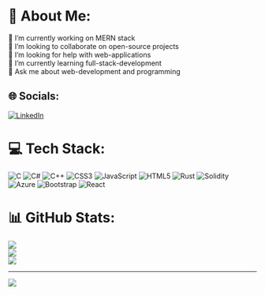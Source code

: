 # 💫 About Me:
🔭 I’m currently working on MERN stack<br>👯 I’m looking to collaborate on open-source projects<br>🤝 I’m looking for help with web-applications<br>🌱 I’m currently learning full-stack-development<br>💬 Ask me about web-development and programming


## 🌐 Socials:
[![LinkedIn](https://img.shields.io/badge/LinkedIn-%230077B5.svg?logo=linkedin&logoColor=white)](https://linkedin.com/in/https://www.linkedin.com/in/vivek-jami-bbaa2622a/) 

# 💻 Tech Stack:
![C](https://img.shields.io/badge/c-%2300599C.svg?style=for-the-badge&logo=c&logoColor=white) ![C#](https://img.shields.io/badge/c%23-%23239120.svg?style=for-the-badge&logo=c-sharp&logoColor=white) ![C++](https://img.shields.io/badge/c++-%2300599C.svg?style=for-the-badge&logo=c%2B%2B&logoColor=white) ![CSS3](https://img.shields.io/badge/css3-%231572B6.svg?style=for-the-badge&logo=css3&logoColor=white) ![JavaScript](https://img.shields.io/badge/javascript-%23323330.svg?style=for-the-badge&logo=javascript&logoColor=%23F7DF1E) ![HTML5](https://img.shields.io/badge/html5-%23E34F26.svg?style=for-the-badge&logo=html5&logoColor=white) ![Rust](https://img.shields.io/badge/rust-%23000000.svg?style=for-the-badge&logo=rust&logoColor=white) ![Solidity](https://img.shields.io/badge/Solidity-%23363636.svg?style=for-the-badge&logo=solidity&logoColor=white) ![Azure](https://img.shields.io/badge/azure-%230072C6.svg?style=for-the-badge&logo=azure-devops&logoColor=white) ![Bootstrap](https://img.shields.io/badge/bootstrap-%23563D7C.svg?style=for-the-badge&logo=bootstrap&logoColor=white) ![React](https://img.shields.io/badge/react-%2320232a.svg?style=for-the-badge&logo=react&logoColor=%2361DAFB)
# 📊 GitHub Stats:
![](https://github-readme-stats.vercel.app/api?username=vivekjami&theme=dark&hide_border=false&include_all_commits=false&count_private=false)<br/>
![](https://github-readme-streak-stats.herokuapp.com/?user=vivekjami&theme=dark&hide_border=false)<br/>
![](https://github-readme-stats.vercel.app/api/top-langs/?username=vivekjami&theme=dark&hide_border=false&include_all_commits=false&count_private=false&layout=compact)

---
[![](https://visitcount.itsvg.in/api?id=vivekjami&icon=0&color=0)](https://visitcount.itsvg.in)

<!-- Proudly created with GPRM ( https://gprm.itsvg.in ) -->
